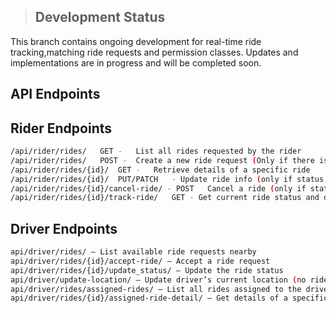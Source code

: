 > ## Development Status

This branch contains ongoing development for real-time ride tracking,matching ride requests and permission classes. Updates and implementations are in progress and will be completed soon.


## API Endpoints

## Rider Endpoints
```bash
/api/rider/rides/	GET -	List all rides requested by the rider
/api/rider/rides/	POST -	Create a new ride request (Only if there is no active rides)
/api/rider/rides/{id}/	GET -	Retrieve details of a specific ride
/api/rider/rides/{id}/	PUT/PATCH	- Update ride info (only if status is 'requested')
/api/rider/rides/{id}/cancel-ride/ - POST	Cancel a ride (only if status is 'requested' or 'accepted')
/api/rider/rides/{id}/track-ride/	GET	- Get current ride status and driver location
```
## Driver Endpoints
```bash
api/driver/rides/ — List available ride requests nearby
api/driver/rides/{id}/accept-ride/ — Accept a ride request
api/driver/rides/{id}/update_status/ — Update the ride status
api/driver/update-location/ — Update driver’s current location (no ride ID needed)
api/driver/rides/assigned-rides/ — List all rides assigned to the driver
api/driver/rides/{id}/assigned-ride-detail/ — Get details of a specific assigned ride
```


